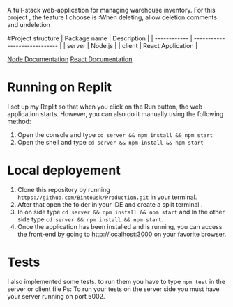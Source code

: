 
A full-stack web-application for managing warehouse inventory.
For this project , the feature I choose is :When deleting, allow deletion comments and undeletion

#Project structure
| Package name | Description                   |
| ------------ | ----------------------------- |
| server       | Node.js                       |
| client       | React Application             |

[Node Documentation](https://nodejs.org/en/)
[React Documentation](https://reactjs.org)

# Running on Replit
I set up my Replit so that when you click on the Run button, the web application starts.
However, you can also do it manually using the following method:
1) Open the console and type ```cd server && npm install && npm start```
2) Open the shell and type ```cd server && npm install && npm start```


# Local deployement
1) Clone this repository by running ```https://github.com/Bintousk/Production.git``` in your terminal.
2) After that open the folder in your IDE and create a split terminal .
3) In on side type ```cd server && npm install && npm start``` and In the other side type ```cd server && npm install && npm start```.
4) Once the application has been installed and is running, you can access the front-end by going to <http://localhost:3000> on your favorite browser.

# Tests
I also implemented some tests.
to run them you have to type ```npm test``` in the server or client file
Ps: To run your tests on the server side you must have your server running on port 5002.

